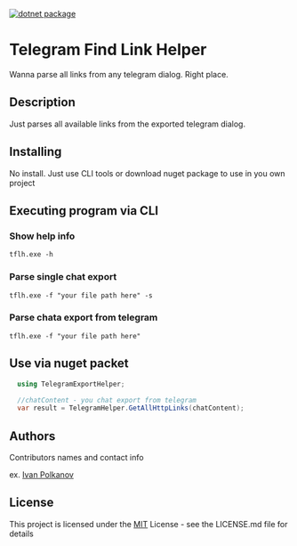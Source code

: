 [![dotnet package](https://github.com/IvanPolkanov/TelegramFindLinkHelper/actions/workflows/dotnet.yml/badge.svg)](https://github.com/IvanPolkanov/TelegramFindLinkHelper/actions/workflows/dotnet.yml)

# Telegram Find Link Helper

Wanna parse all links from any telegram dialog. Right place.

## Description

Just parses all available links from the exported telegram dialog.

## Installing

No install. Just use CLI tools or download nuget package to use in you own project

## Executing program via CLI

### Show help info
```
tflh.exe -h
```

### Parse single chat export
```
tflh.exe -f "your file path here" -s
```

### Parse chata export from telegram
```
tflh.exe -f "your file path here"
```

## Use via nuget packet

```csharp
  using TelegramExportHelper;

  //chatContent - you chat export from telegram
  var result = TelegramHelper.GetAllHttpLinks(chatContent);
```

## Authors

Contributors names and contact info

ex. [Ivan Polkanov](https://duck4duck.ru/about/)

## License

This project is licensed under the [MIT](https://github.com/IvanPolkanov/TelegramFindLinkHelper/blob/main/LICENSE) License - see the LICENSE.md file for details
